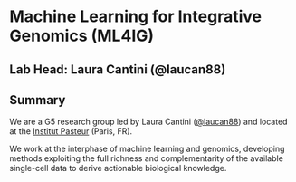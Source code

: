 # Machine Learning for Integrative Genomics (ML4IG)


## Lab Head: Laura Cantini (@laucan88)


## Summary

We are a G5 research group led by Laura Cantini ([@laucan88](https://x.com/laucan88)) and located at the [Institut Pasteur](https://research.pasteur.fr/en/team/machine-learning-for-integrative-genomics/) (Paris, FR).

We work at the interphase of machine learning and genomics, developing methods exploiting the full richness and complementarity of the available single-cell data to derive actionable biological knowledge.


